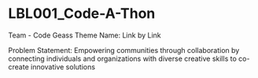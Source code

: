 # LBL001_Code-A-Thon

Team - Code Geass
Theme Name:  Link by Link

Problem Statement:
Empowering communities through collaboration by connecting individuals and organizations with diverse creative skills to co-create innovative solutions


